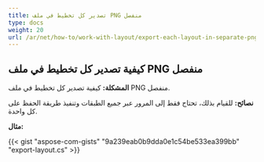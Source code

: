 ```yaml
---
title: تصدير كل تخطيط في ملف PNG منفصل
type: docs
weight: 20
url: /ar/net/how-to/work-with-layout/export-each-layout-in-separate-png-file
---
```



## **كيفية تصدير كل تخطيط في ملف PNG منفصل**

**المشكلة:** كيفية تصدير كل تخطيط في ملف PNG منفصل.

**نصائح:** للقيام بذلك، تحتاج فقط إلى المرور عبر جميع الطبقات وتنفيذ طريقة الحفظ على كل واحدة.

**مثال:**

{{< gist "aspose-com-gists" "9a239eab0b9dda0e1c54be533ea399bb" "export-layout.cs" >}}
